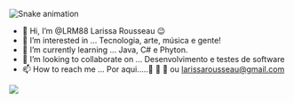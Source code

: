
![Snake animation](https://github.com/LRM88/LRM88/blob/output/github-contribution-grid-snake.sgv)











- 👋 Hi, I’m @LRM88 Larissa Rousseau 😉
- 👀 I’m interested in ... Tecnologia, arte, música e gente!
- 🌱 I’m currently learning ... Java, C# e Phyton.
- 💞️ I’m looking to collaborate on ... Desenvolvimento e testes de software
- 📫 How to reach me ... Por aqui.....👣 👣 👣 ou larissarousseau@gmail.com

<img src='https://avataaars.io/?avatarStyle=Transparent&topType=LongHairMiaWallace&accessoriesType=Blank&hairColor=Black&facialHairType=Blank&clotheType=CollarSweater&clotheColor=Black&eyeType=Hearts&eyebrowType=UpDown&mouthType=Smile&skinColor=Light'
/>











<!---
LRM88/LRM88 is a ✨ special ✨ repository because its `README.md` (this file) appears on your GitHub profile.
You can click the Preview link to take a look at your changes.
--->
